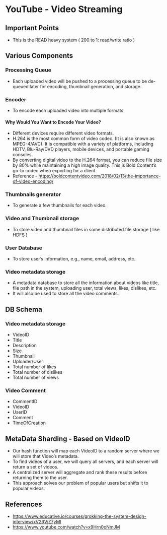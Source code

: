 
# YouTube - Video Streaming

## Important Points
- This is the READ heavy system ( 200 to 1: read/write ratio )

## Various Components

### Processing Queue
- Each uploaded video will be pushed to a processing queue to be de-queued later for encoding, thumbnail generation, and storage.

### Encoder
- To encode each uploaded video into multiple formats.

#### Why Would You Want to Encode Your Video?
- Different devices require different video formats.
- H.264 is the most common form of video codec. (It is also known as MPEG-4/AVC). It is compatible with a variety of platforms, including HDTV, Blu-Ray/DVD players, mobile devices, and portable gaming consoles.
- By converting digital video to the H.264 format, you can reduce file size by 80% while maintaining a high image quality. This is Bold Content’s go-to codec when exporting for a client.
- Reference - https://boldcontentvideo.com/2018/02/13/the-importance-of-video-encoding/

### Thumbnails generator
- To generate a few thumbnails for each video.

### Video and Thumbnail storage
- To store video and thumbnail files in some distributed file storage ( like HDFS )

### User Database
- To store user’s information, e.g., name, email, address, etc.

### Video metadata storage
- A metadata database to store all the information about videos like title, file path in the system, uploading user, total views, likes, dislikes, etc. 
- It will also be used to store all the video comments.

## DB Schema

### Video metadata storage
- VideoID
- Title
- Description
- Size
- Thumbnail
- Uploader/User
- Total number of likes
- Total number of dislikes
- Total number of views

### Video Comment
- CommentID
- VideoID
- UserID
- Comment
- TimeOfCreation

## MetaData Sharding - Based on VideoID
- Our hash function will map each VideoID to a random server where we will store that Video’s metadata. 
- To find videos of a user, we will query all servers, and each server will return a set of videos. 
- A centralized server will aggregate and rank these results before returning them to the user.
- This approach solves our problem of popular users but shifts it to popular videos.

## References
- https://www.educative.io/courses/grokking-the-system-design-interview/xV26VjZ7yMl
- https://www.youtube.com/watch?v=x9Hrn0oNmJM